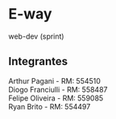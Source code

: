 # E-way
web-dev (sprint)

## Integrantes
Arthur Pagani - RM: 554510 <br>
Diogo Franciulli - RM: 558487 <br>
Felipe Oliveira - RM: 559085 <br>
Ryan Brito - RM: 554497 <br>